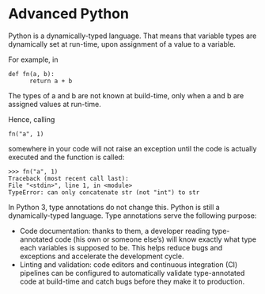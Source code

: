 # Advanced Python
Python is a dynamically-typed language. That means that variable types are dynamically set at run-time, upon assignment of a value to a variable.

For example, in

	def fn(a, b):
    	  return a + b
The types of a and b are not known at build-time, only when a and b are assigned values at run-time.

Hence, calling

	fn("a", 1)
somewhere in your code will not raise an exception until the code is actually executed and the function is called:

	>>> fn("a", 1)
	Traceback (most recent call last):
  	File "<stdin>", line 1, in <module>
	TypeError: can only concatenate str (not "int") to str
In Python 3, type annotations do not change this. Python is still a dynamically-typed language. Type annotations serve the following purpose:

- Code documentation: thanks to them, a developer reading type-annotated code (his own or someone else’s) will know exactly what type each variables is supposed to be. This helps reduce bugs and exceptions and accelerate the development cycle.
- Linting and validation: code editors and continuous integration (CI) pipelines can be configured to automatically validate type-annotated code at build-time and catch bugs before they make it to production.

